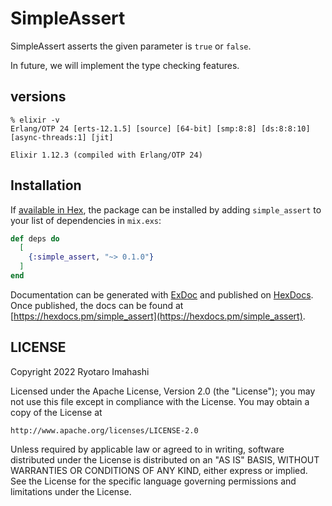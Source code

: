 # SimpleAssert

SimpleAssert asserts the given parameter is `true` or `false`.

In future, we will implement the type checking features.

## versions

```
% elixir -v
Erlang/OTP 24 [erts-12.1.5] [source] [64-bit] [smp:8:8] [ds:8:8:10] [async-threads:1] [jit]

Elixir 1.12.3 (compiled with Erlang/OTP 24)
```

## Installation

If [available in Hex](https://hex.pm/docs/publish), the package can be installed
by adding `simple_assert` to your list of dependencies in `mix.exs`:

```elixir
def deps do
  [
    {:simple_assert, "~> 0.1.0"}
  ]
end
```

Documentation can be generated with [ExDoc](https://github.com/elixir-lang/ex_doc)
and published on [HexDocs](https://hexdocs.pm). Once published, the docs can
be found at [https://hexdocs.pm/simple_assert](https://hexdocs.pm/simple_assert).

## LICENSE

Copyright 2022 Ryotaro Imahashi

Licensed under the Apache License, Version 2.0 (the "License");
you may not use this file except in compliance with the License.
You may obtain a copy of the License at

    http://www.apache.org/licenses/LICENSE-2.0

Unless required by applicable law or agreed to in writing, software
distributed under the License is distributed on an "AS IS" BASIS,
WITHOUT WARRANTIES OR CONDITIONS OF ANY KIND, either express or implied.
See the License for the specific language governing permissions and
limitations under the License.
